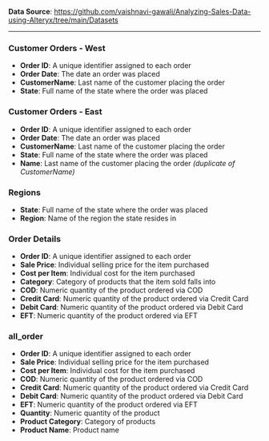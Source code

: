**Data Source**: https://github.com/vaishnavi-gawali/Analyzing-Sales-Data-using-Alteryx/tree/main/Datasets

---

### Customer Orders - West
- **Order ID**: A unique identifier assigned to each order  
- **Order Date**: The date an order was placed  
- **CustomerName**: Last name of the customer placing the order  
- **State**: Full name of the state where the order was placed  

### Customer Orders - East
- **Order ID**: A unique identifier assigned to each order  
- **Order Date**: The date an order was placed  
- **CustomerName**: Last name of the customer placing the order  
- **State**: Full name of the state where the order was placed  
- **Name**: Last name of the customer placing the order *(duplicate of CustomerName)*  

### Regions
- **State**: Full name of the state where the order was placed  
- **Region**: Name of the region the state resides in  

### Order Details
- **Order ID**: A unique identifier assigned to each order  
- **Sale Price**: Individual selling price for the item purchased  
- **Cost per Item**: Individual cost for the item purchased  
- **Category**: Category of products that the item sold falls into  
- **COD**: Numeric quantity of the product ordered via COD  
- **Credit Card**: Numeric quantity of the product ordered via Credit Card  
- **Debit Card**: Numeric quantity of the product ordered via Debit Card  
- **EFT**: Numeric quantity of the product ordered via EFT

### all_order
- **Order ID**: A unique identifier assigned to each order  
- **Sale Price**: Individual selling price for the item purchased  
- **Cost per Item**: Individual cost for the item purchased  
- **COD**: Numeric quantity of the product ordered via COD  
- **Credit Card**: Numeric quantity of the product ordered via Credit Card  
- **Debit Card**: Numeric quantity of the product ordered via Debit Card  
- **EFT**: Numeric quantity of the product ordered via EFT
- **Quantity**: Numeric quantity of the product
- **Product Category**: Category of products
- **Product Name**: Product name
